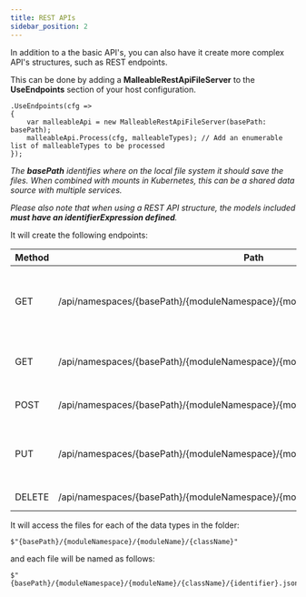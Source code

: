 ```yaml
---
title: REST APIs
sidebar_position: 2
---
```


In addition to a the basic API's, you can also have it create more complex API's structures, such as REST endpoints.

This can be done by adding a **MalleableRestApiFileServer** to the **UseEndpoints** section of your host configuration.

```c-sharp
.UseEndpoints(cfg =>
{
    var malleableApi = new MalleableRestApiFileServer(basePath: basePath);
    malleableApi.Process(cfg, malleableTypes); // Add an enumerable list of malleableTypes to be processed
});
```
*The ***basePath*** identifies where on the local file system it should save the files. When combined with mounts in Kubernetes, this can be a shared data source with multiple services.*

*Please also note that when using a REST API structure, the models included ***must have an identifierExpression defined***.*

It will create the following endpoints:

| Method | Path | Description |
| --- | --- | --- |
| GET | /api/namespaces/{basePath}/{moduleNamespace}/{moduleName}/{className} | Gets a list of the available items currently saved |
| GET | /api/namespaces/{basePath}/{moduleNamespace}/{moduleName}/{className}/{identifier} | Gets a unique item based upon its identifier |
| POST | /api/namespaces/{basePath}/{moduleNamespace}/{moduleName}/{className} | Creates an instance of the item |
| PUT | /api/namespaces/{basePath}/{moduleNamespace}/{moduleName}/{className}/{identifier} | Updates an existing item with a new definition |
| DELETE | /api/namespaces/{basePath}/{moduleNamespace}/{moduleName}/{className}/{identifier} | Deletes an item |

It will access the files for each of the data types in the folder:

```c-sharp
$"{basePath}/{moduleNamespace}/{moduleName}/{className}"
```

and each file will be named as follows:

```c-sharp
$"{basePath}/{moduleNamespace}/{moduleName}/{className}/{identifier}.json"
```

